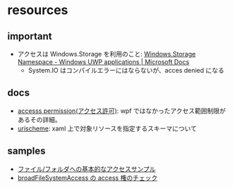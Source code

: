 # resources

## important

- アクセスは Windows.Storage を利用のこと: [Windows\.Storage Namespace \- Windows UWP applications \| Microsoft Docs](https://docs.microsoft.com/ja-jp/uwp/api/windows.storage?view=winrt-22000)
  - System.IO はコンパイルエラーにはならないが、acces denied になる

## docs

- [accesss permission(アクセス許可)](./accerssPermission.md): wpf ではなかったアクセス範囲制限があるその詳細。
- [urischeme](./urischeme.md): xaml 上で対象リソースを指定するスキーマについて

## samples

- [ファイル/フォルダへの基本的なアクセスサンプル](./sampleAccessFiles.md)
- [broadFileSystemAccess の access 権のチェック](./sampleCheckpermission.md)

